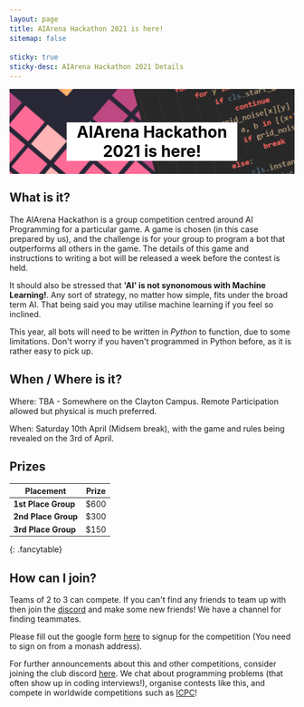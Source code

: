 ```yaml
---
layout: page
title: AIArena Hackathon 2021 is here!
sitemap: false

sticky: true
sticky-desc: AIArena Hackathon 2021 Details
---
```


<div style="width: 100%; height: 150px; overflow: hidden; position: relative">
    <img src="/assets/img/AIArenaHeader.png" style="max-width: 100%; width: 100%; margin-top: -150px" alt="Header">
    <h1 style="position: absolute; top: 20px; left: 20%; right: 20%; color: black; background-color: white; text-align: center;">AIArena Hackathon 2021 is here!</h1>
</div>

## What is it?

The AIArena Hackathon is a group competition centred around AI Programming for a particular game.
A game is chosen (in this case prepared by us), and the challenge is for your group to program a bot that outperforms all others in the game.
The details of this game and instructions to writing a bot will be released a week before the contest is held.

It should also be stressed that **'AI' is not synonomous with Machine Learning!**. Any sort of strategy, no matter how simple, fits under the broad term AI. That being said you may utilise machine learning if you feel so inclined.

This year, all bots will need to be written in *Python* to function, due to some limitations. Don't worry if you haven't programmed in Python before, as it is rather easy to pick up.

## When / Where is it?

Where: TBA - Somewhere on the Clayton Campus. Remote Participation allowed but physical is much preferred.

When: Saturday 10th April (Midsem break), with the game and rules being revealed on the 3rd of April.

## Prizes

| **Placement**                 | Prize |
|-------------------------------|-------|
| **1st Place Group**           | $600  |
| **2nd Place Group**           | $300  |
| **3rd Place Group**           | $150  |
{: .fancytable}

## How can I join?

Teams of 2 to 3 can compete. If you can't find any friends to team up with then join the <a href="https://discord.link/MonashICPC" target="_blank">discord</a> and make some new friends! We have a channel for finding teammates.

Please fill out the google form [here](https://forms.gle/aFdoH4Jvc2J4jKTFA) to signup for the competition (You need to sign on from a monash address). 

For further announcements about this and other competitions, consider joining the club discord <a href="https://discord.link/MonashICPC" target="_blank">here</a>.
We chat about programming problems (that often show up in coding interviews!), organise contests like this, and compete in worldwide competitions such as [ICPC](https://icpc.global/)!
